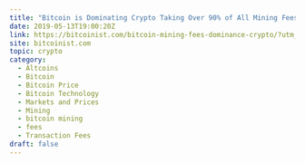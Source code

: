 ```yaml
---
title: "Bitcoin is Dominating Crypto Taking Over 90% of All Mining Fees"
date: 2019-05-13T19:00:20Z
link: https://bitcoinist.com/bitcoin-mining-fees-dominance-crypto/?utm_medium=RSS&utm_source=hune
site: bitcoinist.com
topic: crypto
category:
  - Altcoins
  - Bitcoin
  - Bitcoin Price
  - Bitcoin Technology
  - Markets and Prices
  - Mining
  - bitcoin mining
  - fees
  - Transaction Fees
draft: false
---
```

